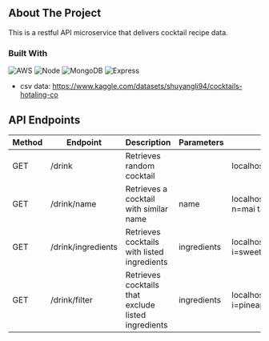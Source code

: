 <!-- ABOUT THE PROJECT -->
## About The Project

This is a restful API microservice that delivers cocktail recipe data.

### Built With

![AWS](https://img.shields.io/badge/AWS-%23FF9900.svg?style=for-the-badge&logo=amazon-aws&logoColor=white)
![Node](https://img.shields.io/badge/node.js-6DA55F?style=for-the-badge&logo=node.js&logoColor=white)
![MongoDB](https://img.shields.io/badge/MongoDB-%234ea94b.svg?style=for-the-badge&logo=mongodb&logoColor=white)
![Express](https://img.shields.io/badge/express.js-%23404d59.svg?style=for-the-badge&logo=express&logoColor=%2361DAFB)
- csv data: https://www.kaggle.com/datasets/shuyangli94/cocktails-hotaling-co

## API Endpoints
| Method        | Endpoint      | Description   | Parameters    | Example |
| ------------- | ------------- | ------------- | ------------- | ------- |
| GET           | /drink | Retrieves random cocktail | | localhost:3000/drink |
| GET           | /drink/name | Retrieves a cocktail with similar name | name | localhost:3000/drink/name?n=mai tai
| GET          | /drink/ingredients | Retrieves cocktails with listed ingredients| ingredients | localhost:3000/drink/ingredients?i=sweet vermouth,campari,gin|
| GET          | /drink/filter | Retrieves cocktails that exclude listed ingredients| ingredients | localhost:3000/drink/filter?i=pineapple,tequila,whiskey|